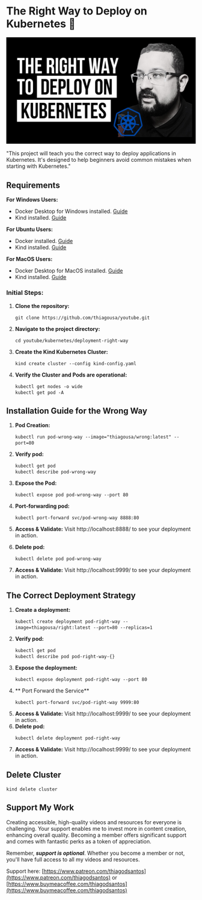 # The Right Way to Deploy on Kubernetes  🌟

![Project Overview](/kubernetes/deployment-right-way/screenshot/deploy-on-kubernetes.jpeg)

"This project will teach you the correct way to deploy applications in Kubernetes. It's designed to help beginners avoid common mistakes when starting with Kubernetes."

## Requirements

**For Windows Users:**
- Docker Desktop for Windows installed. [Guide](https://www.youtube.com/watch?v=8MrnvUSW_34)
- Kind installed. [Guide](https://www.youtube.com/watch?v=kbeqNY0v0c4&t)

**For Ubuntu Users:**
- Docker installed. [Guide](https://www.youtube.com/watch?v=f1JqnioiCaQ)
- Kind installed. [Guide](https://www.youtube.com/watch?v=rFAQRhi-Vs0)

**For MacOS Users:**
- Docker Desktop for MacOS installed. [Guide](https://www.youtube.com/watch?v=knarlToekQ0&t)
- Kind installed. [Guide](https://www.youtube.com/watch?v=s1gmbUgVkL)

### Initial Steps:
1. **Clone the repository:**
   ```
   git clone https://github.com/thiagousa/youtube.git
   ```
2. **Navigate to the project directory:**
   ```
   cd youtube/kubernetes/deployment-right-way
   ```
3. **Create the Kind Kubernetes Cluster:**
   ```
   kind create cluster --config kind-config.yaml
   ```
4. **Verify the Cluster and Pods are operational:**
   ```
   kubectl get nodes -o wide
   kubectl get pod -A
   ```

## Installation Guide for the Wrong Way

1. **Pod Creation:**
   ```
   kubectl run pod-wrong-way --image="thiagousa/wrong:latest" --port=80
   ```

2. **Verify pod:**
   ```
   kubectl get pod 
   kubectl describe pod-wrong-way
   
3. **Expose the Pod:**
   ```
   kubectl expose pod pod-wrong-way --port 80
   ```
4. **Port-forwarding pod:**
   ```
   kubectl port-forward svc/pod-wrong-way 8888:80
   ```
6. **Access & Validate:** Visit http://localhost:8888/ to see your deployment in action.

7. **Delete pod:**
   ```
   kubectl delete pod pod-wrong-way
   ```
8. **Access & Validate:** Visit http://localhost:9999/ to see your deployment in action.

## The Correct Deployment Strategy

1. **Create a deployment:**
   ```
   kubectl create deployment pod-right-way --image=thiagousa/right:latest --port=80 --replicas=1
   ```
2. **Verify pod:**
   ```
   kubectl get pod 
   kubectl describe pod pod-right-way-{}
   ```
3. **Expose the deployment:**
   ```
   kubectl expose deployment pod-right-way --port 80
   ```
4. ** Port Forward the Service**
   ```
   kubectl port-forward svc/pod-right-way 9999:80
   ```
5. **Access & Validate:** Visit http://localhost:9999/ to see your deployment in action.
6. **Delete pod:**
   ```
   kubectl delete deployment pod-right-way
   ```
7. **Access & Validate:** Visit http://localhost:9999/ to see your deployment in action.

## Delete Cluster
   ```
   kind delete cluster
   ```
## Support My Work

Creating accessible, high-quality videos and resources for everyone is challenging. Your support enables me to invest more in content creation, enhancing overall quality. Becoming a member offers significant support and comes with fantastic perks as a token of appreciation.

Remember, ***support is optional***. Whether you become a member or not, you'll have full access to all my videos and resources.

Support here: [https://www.patreon.com/thiagodsantos](https://www.patreon.com/thiagodsantos) or [https://www.buymeacoffee.com/thiagodsantos](https://www.buymeacoffee.com/thiagodsantos)

